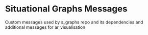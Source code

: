 # Situational Graphs Messages

Custom messages used by s_graphs repo and its dependencies and additional messages for ar_visualisation
